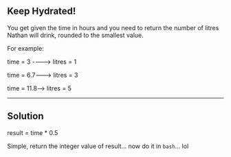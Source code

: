 ## Keep Hydrated!
You get given the time in hours and you need to return the number of litres Nathan will drink, rounded to the smallest value.

For example:

time = 3 ----> litres = 1

time = 6.7---> litres = 3

time = 11.8--> litres = 5

___

## Solution 

result  = time * 0.5 

Simple, return the integer value of result... now do it in `bash`... lol
